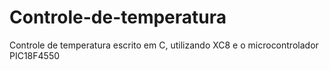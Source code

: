 # Controle-de-temperatura
Controle de temperatura escrito em C, utilizando XC8 e o microcontrolador PIC18F4550

